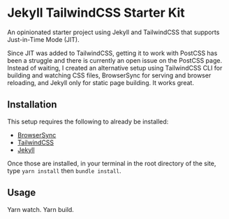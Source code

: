 # Jekyll TailwindCSS Starter Kit
An opinionated starter project using Jekyll and TailwindCSS that supports Just-in-Time Mode (JIT).

Since JIT was added to TailwindCSS, getting it to work with PostCSS has been a struggle and there is currently an open issue on the PostCSS page. Instead of waiting, I created an alternative setup using TailwindCSS CLI for building and watching CSS files, BrowserSync for serving and browser reloading, and Jekyll only for static page building. It works great.

## Installation
This setup requires the following to already be installed:
* [BrowserSync](https://browsersync.io)
* [TailwindCSS](http://tailwindcss.com)
* [Jekyll](http://jekyllrb.com)

Once those are installed, in your terminal in the root directory of the site, type `yarn install` then `bundle install`.

## Usage

Yarn watch. Yarn build.